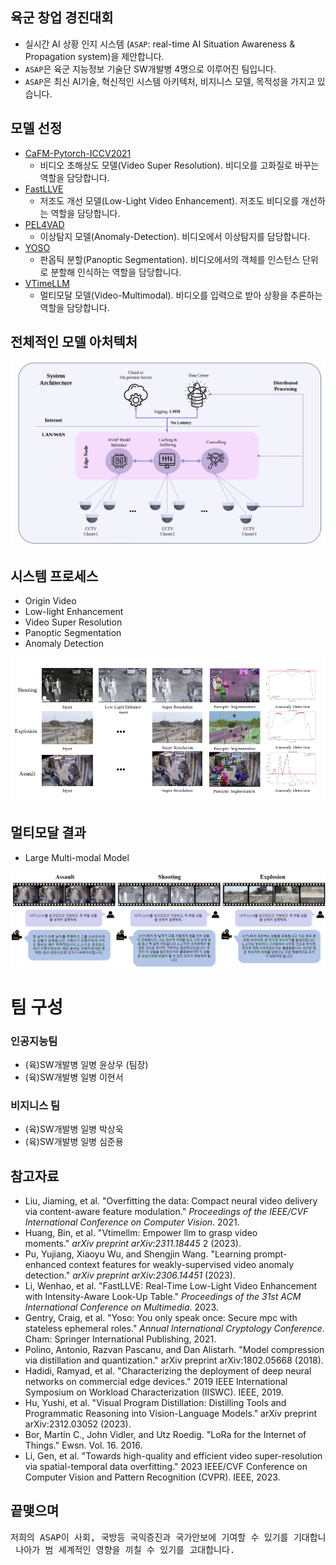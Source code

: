 ## 육군 창업 경진대회

* 실시간 AI 상황 인지 시스템 (<code>ASAP</code>: real-time AI Situation Awareness & Propagation system)을 제안합니다.
* <code>ASAP</code>은 육군 지능정보 기술단 SW개발병 4명으로 이루어진 팀입니다.
* <code>ASAP</code>은 최신 AI기술, 혁신적인 시스템 아키텍처, 비지니스 모델, 목적성을 가지고 있습니다.

## 모델 선정

* [CaFM-Pytorch-ICCV2021](https://github.com/Neural-video-delivery/CaFM-Pytorch-ICCV2021) 
    * 비디오 초해상도 모델(Video Super Resolution). 비디오를 고화질로 바꾸는 역할을 담당합니다.
* [FastLLVE](https://github.com/Wenhao-Li-777/FastLLVE)
    * 저조도 개선 모델(Low-Light Video Enhancement). 저조도 비디오를 개선하는 역할을 담당합니다.
* [PEL4VAD](https://github.com/yujiangpu20/PEL4VAD)
    * 이상탐지 모델(Anomaly-Detection). 비디오에서 이상탐지를 담당합니다.
* [YOSO](https://github.com/hujiecpp/YOSO)
    * 판옵틱 분할(Panoptic Segmentation). 비디오에서의 객체를 인스턴스 단위로 분할해 인식하는 역할을 담당합니다.
* [VTimeLLM](https://github.com/huangb23/VTimeLLM)
    * 멀티모달 모델(Video-Multimodal). 비디오를 입력으로 받아 상황을 추론하는 역할을 담당합니다.

## 전체적인 모델 아처텍처

![모델 아키텍처](./image/Architecture.PNG)

## 시스템 프로세스

* Origin Video
* Low-light Enhancement
* Video Super Resolution
* Panoptic Segmentation
* Anomaly Detection

![프로세스 결과1](./image/Result1.PNG) 

## 멀티모달 결과

* Large Multi-modal Model

![멀티모달 결과](./image/Result02.jpg)

# 팀 구성

### 인공지능팀
* (육)SW개발병 일병 윤상우 (팀장)
* (육)SW개발병 일병 이현서

### 비지니스 팀
* (육)SW개발병 일병 박상욱
* (육)SW개발병 일병 심준용

## 참고자료

* Liu, Jiaming, et al. "Overfitting the data: Compact neural video delivery via content-aware feature modulation." *Proceedings of the IEEE/CVF International Conference on Computer Vision*. 2021.
* Huang, Bin, et al. "Vtimellm: Empower llm to grasp video moments." *arXiv preprint arXiv:2311.18445* 2 (2023).
* Pu, Yujiang, Xiaoyu Wu, and Shengjin Wang. "Learning prompt-enhanced context features for weakly-supervised video anomaly detection." *arXiv preprint arXiv:2306.14451* (2023).
* Li, Wenhao, et al. "FastLLVE: Real-Time Low-Light Video Enhancement with Intensity-Aware Look-Up Table." *Proceedings of the 31st ACM International Conference on Multimedia*. 2023.
* Gentry, Craig, et al. "Yoso: You only speak once: Secure mpc with stateless ephemeral roles." *Annual International Cryptology Conference*. Cham: Springer International Publishing, 2021.
* Polino, Antonio, Razvan Pascanu, and Dan Alistarh. "Model compression via distillation and quantization." arXiv preprint arXiv:1802.05668 (2018).
* Hadidi, Ramyad, et al. "Characterizing the deployment of deep neural networks on commercial edge devices." 2019 IEEE International Symposium on Workload Characterization (IISWC). IEEE, 2019.
* Hu, Yushi, et al. "Visual Program Distillation: Distilling Tools and Programmatic Reasoning into Vision-Language Models." arXiv preprint arXiv:2312.03052 (2023).
* Bor, Martin C., John Vidler, and Utz Roedig. "LoRa for the Internet of Things." Ewsn. Vol. 16. 2016.
* Li, Gen, et al. "Towards high-quality and efficient video super-resolution via spatial-temporal data overfitting." 2023 IEEE/CVF Conference on Computer Vision and Pattern Recognition (CVPR). IEEE, 2023.

## 끝맺으며
<pre>저희의 ASAP이 사회, 국방등 국익증진과 국가안보에 기여할 수 있기를 기대합니다.<br/> 나아가 범 세계적인 영향을 끼칠 수 있기를 고대합니다.</pre>
